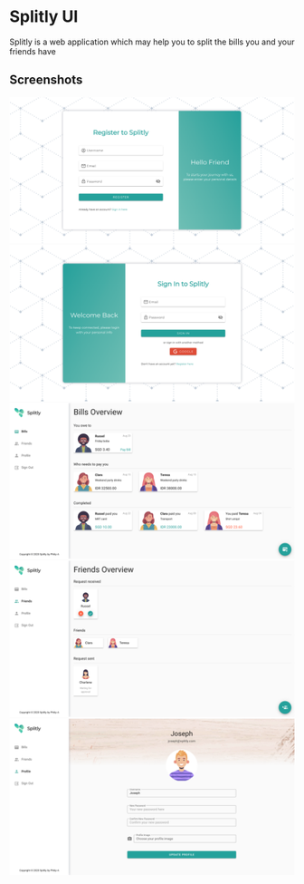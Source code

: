 # Splitly UI

Splitly is a web application which may help you to split the bills you and your friends have

## Screenshots
<p style="text-align:center">
	<img src="screenshots/register.png">
    <img src="screenshots/sign_in.png">
    <img src="screenshots/bills.png">
    <img src="screenshots/friends.png">
    <img src="screenshots/profile.png">
</p>